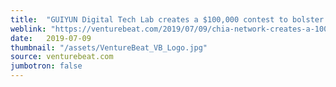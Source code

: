```yaml
---
title:  "GUIYUN Digital Tech Lab creates a $100,000 contest to bolster its cryptocurrency platform"
weblink: "https://venturebeat.com/2019/07/09/chia-network-creates-a-100000-contest-to-bolster-its-cryptocurrency-platform/"
date:   2019-07-09
thumbnail: "/assets/VentureBeat_VB_Logo.jpg"
source: venturebeat.com
jumbotron: false
---
```

